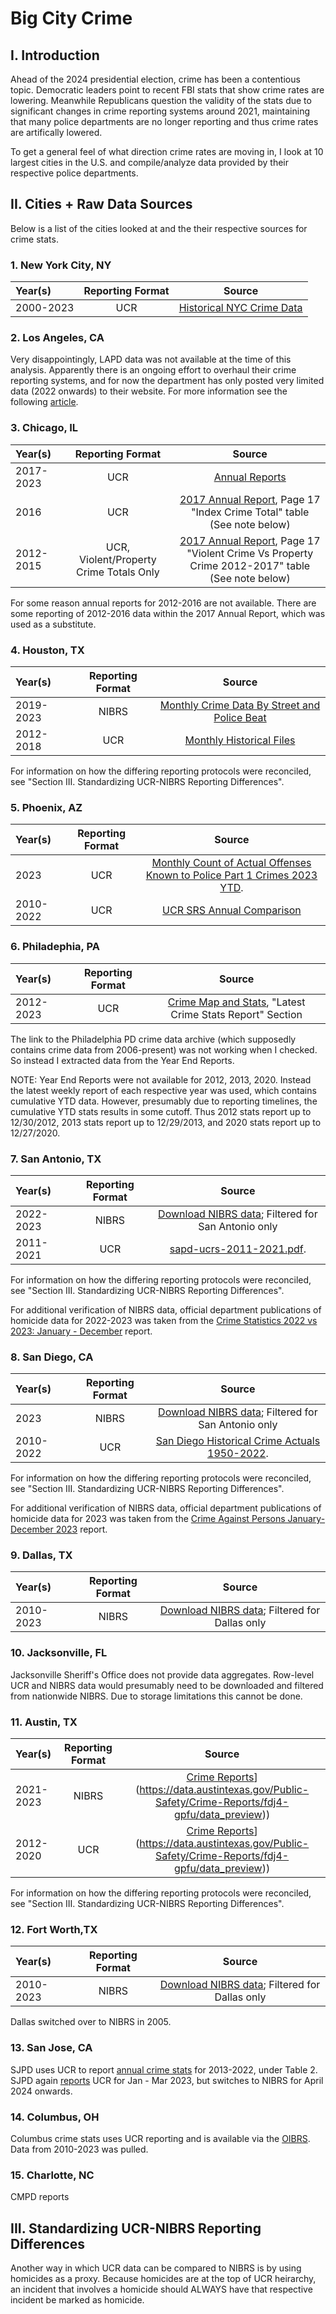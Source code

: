 # Big City Crime

## I. Introduction

Ahead of the 2024 presidential election, crime has been a contentious topic. Democratic leaders point to recent FBI stats that show crime rates are lowering. Meanwhile Republicans question the validity of the stats due to significant changes in crime reporting systems around 2021, maintaining that many police departments are no longer reporting and thus crime rates are artifically lowered. 

To get a general feel of what direction crime rates are moving in, I look at 10 largest cities in the U.S. and compile/analyze data provided by their respective police departments. 


## II. Cities + Raw Data Sources

Below is a list of the cities looked at and the their respective sources for crime stats. 

### 1. New York City, NY

| Year(s)         | Reporting Format |             Source              |
| :-----------    |   :-----------:  |          :-----------:          |
| 2000-2023       | UCR              | [Historical NYC Crime Data](https://www.nyc.gov/site/nypd/stats/crime-statistics/historical.page)

### 2. Los Angeles, CA

Very disappointingly, LAPD data was not available at the time of this analysis. Apparently there is an ongoing effort to overhaul their crime reporting systems, and for now the department has only posted very limited data (2022 onwards) to their website. For more information see the following [article](https://www.latimes.com/california/story/2024-06-07/lapd-crime-stats-disappear-records-overhaul).

### 3. Chicago, IL

| Year(s)         | Reporting Format |             Source              |
| :-----------    |   :-----------:  |          :-----------:          |
| 2017-2023       | UCR              | [Annual Reports](https://home.chicagopolice.org/statistics-data/statistical-reports/annual-reports/)
| 2016            | UCR              | [2017 Annual Report](https://home.chicagopolice.org/statistics-data/statistical-reports/annual-reports/), Page 17 "Index Crime Total" table (See note below)
| 2012-2015       | UCR, Violent/Property Crime Totals Only | [2017 Annual Report](https://home.chicagopolice.org/statistics-data/statistical-reports/annual-reports/), Page 17 "Violent Crime Vs Property Crime 2012-2017" table (See note below)

For some reason annual reports for 2012-2016 are not available. There are some reporting of 2012-2016 data within the 2017 Annual Report, which was used as a substitute. 

### 4. Houston, TX

| Year(s)         | Reporting Format |             Source             |
| :-----------    |   :-----------:  |          :-----------:          |
| 2019-2023       | NIBRS            | [Monthly Crime Data By Street and Police Beat](https://www.houstontx.gov/police/cs/Monthly_Crime_Data_by_Street_and_Police_Beat.htm)
| 2012-2018       | UCR              | [Monthly Historical Files](https://www.houstontx.gov/police/cs/crime-stats-archives.htm)

For information on how the differing reporting protocols were reconciled, see "Section III. Standardizing UCR-NIBRS Reporting Differences". 

### 5. Phoenix, AZ

| Year(s)         | Reporting Format |             Source              |
| :-----------    |   :-----------:  |          :-----------:          |
| 2023            | UCR              | [Monthly Count of Actual Offenses Known to Police Part 1 Crimes 2023 YTD](https://www.phoenix.gov/policesite/Documents/Crime%20Stats%20and%20Maps/UCR%20Website%20December%202023.pdf). 
| 2010-2022       | UCR              | [UCR SRS Annual Comparison](https://www.phoenix.gov/policesite/Documents/Crime%20Stats%20and%20Maps/UCR_2010-2022.pdf)

### 6. Philadephia, PA

| Year(s)         | Reporting Format |             Source              |
| :-----------    |   :-----------:  |          :-----------:          |
| 2012-2023       | UCR              | [Crime Map and Stats](https://www.phillypolice.com/crimestats), "Latest Crime Stats Report" Section

The link to the Philadelphia PD crime data archive (which supposedly contains crime data from 2006-present) was not working when I checked. So instead I extracted data from the Year End Reports.

NOTE: Year End Reports were not available for 2012, 2013, 2020. Instead the latest weekly report of each respective year was used, which contains cumulative YTD data. However, presumably due to reporting timelines, the cumulative YTD stats results in some cutoff. Thus 2012 stats report up to 12/30/2012, 2013 stats report up to 12/29/2013, and 2020 stats report up to 12/27/2020. 

### 7. San Antonio, TX

| Year(s)         | Reporting Format |             Source              |
| :-----------    |   :-----------:  |          :-----------:          |
| 2022-2023       | NIBRS            | [Download NIBRS data](https://www.icpsr.umich.edu/web/NACJD/series/128); Filtered for San Antonio only
| 2011-2021       | UCR              | [sapd-ucrs-2011-2021.pdf](https://www.sa.gov/files/assets/main/v/1/sapd/sapd-ucrs-2011-2021.pdf). 

For information on how the differing reporting protocols were reconciled, see "Section III. Standardizing UCR-NIBRS Reporting Differences". 

For additional verification of NIBRS data, official department publications of homicide data for 2022-2023 was taken from the [Crime Statistics 2022 vs 2023: January - December](https://www.sa.gov/files/assets/main/v/1/sapd/nibrs/crime-statistics-2022vs2023-jan-dec.pdf) report.

### 8. San Diego, CA

| Year(s)         | Reporting Format |             Source              |
| :-----------    |   :-----------:  |          :-----------:          |
| 2023            | NIBRS            | [Download NIBRS data](https://www.icpsr.umich.edu/web/NACJD/series/128); Filtered for San Antonio only
| 2010-2022       | UCR              | [San Diego Historical Crime Actuals 1950-2022](https://www.sandiego.gov/sites/default/files/crime-actuals1950-2022.pdf). 

For information on how the differing reporting protocols were reconciled, see "Section III. Standardizing UCR-NIBRS Reporting Differences". 

For additional verification of NIBRS data, official department publications of homicide data for 2023 was taken from the [Crime Against Persons January-December 2023](https://www.sandiego.gov/sites/default/files/2024-02/2023cumneighborhood.pdf) report. 

### 9. Dallas, TX

| Year(s)         | Reporting Format |             Source              |
| :-----------    |   :-----------:  |          :-----------:          |
| 2010-2023       | NIBRS            | [Download NIBRS data](https://www.icpsr.umich.edu/web/NACJD/series/128); Filtered for Dallas only

### 10. Jacksonville, FL

Jacksonville Sheriff's Office does not provide data aggregates. Row-level UCR and NIBRS data would presumably need to be downloaded and filtered from nationwide NIBRS. Due to storage limitations this cannot be done. 

### 11. Austin, TX

| Year(s)         | Reporting Format |             Source              |
| :-----------    |   :-----------:  |          :-----------:          |
| 2021-2023       | NIBRS            | [Crime Reports]([https://datahub.austintexas.gov/widgets/i7fg-wrk5?mobile_redirect=true)](https://data.austintexas.gov/Public-Safety/Crime-Reports/fdj4-gpfu/data_preview))
| 2012-2020       | UCR              | [Crime Reports]([https://datahub.austintexas.gov/widgets/i7fg-wrk5?mobile_redirect=true)](https://data.austintexas.gov/Public-Safety/Crime-Reports/fdj4-gpfu/data_preview))

For information on how the differing reporting protocols were reconciled, see "Section III. Standardizing UCR-NIBRS Reporting Differences". 

### 12. Fort Worth,TX

| Year(s)         | Reporting Format |             Source              |
| :-----------    |   :-----------:  |          :-----------:          |
| 2010-2023       | NIBRS            | [Download NIBRS data](https://www.icpsr.umich.edu/web/NACJD/series/128); Filtered for Dallas only

Dallas switched over to NIBRS in 2005. 

### 13. San Jose, CA

SJPD uses UCR to report [annual crime stats](https://www.sjpd.org/records/crime-stats-maps/crime-statistics-annual) for 2013-2022, under Table 2. SJPD again [reports](https://www.sjpd.org/records/crime-stats-maps/crime-statistics-monthly) UCR for Jan - Mar 2023, but switches to NIBRS for April 2024 onwards. 

### 14. Columbus, OH

Columbus crime stats uses UCR reporting and is available via the [OIBRS](https://dpsoibrspext.azurewebsites.net//). Data from 2010-2023 was pulled. 

### 15. Charlotte, NC

CMPD reports


## III. Standardizing UCR-NIBRS Reporting Differences

Another way in which UCR data can be compared to NIBRS is by using homicides as a proxy. Because homicides are at the top of UCR heirarchy, an incident that involves a homicide should ALWAYS have that respective incident be marked as homicide. 





